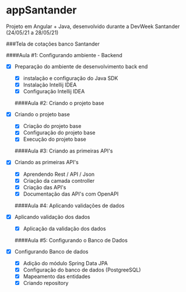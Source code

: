 # appSantander
Projeto em Angular + Java, desenvolvido durante a DevWeek Santander (24/05/21 a 28/05/21)

###Tela de cotações banco Santander

####Aula #1: Configurando ambiente - Backend

- [x] Preparação do ambiente de desenvolvimento back end

    - [x] instalação e configuração do Java SDK
    - [x] Instalação  Intellij IDEA
    - [x] Configuração Intellij IDEA

  ####Aula #2: Criando o projeto base

- [x] Criando o projeto base
    - [x] Criação do projeto base
    - [x] Configuração do projeto base
    - [x] Execução do projeto base

  ####Aula #3: Criando as primeiras API's

- [x] Criando as primeiras API's
    - [x] Aprendendo Rest / API / Json
    - [x] Criação da camada controller
    - [x] Criação das API's
    - [x] Documentação das API's com OpenAPI

  ####Aula #4: Aplicando validações de dados

- [x] Aplicando validação dos dados
    - [x] Aplicação da validação dos dados

  ####Aula #5: Configurando o Banco de Dados

- [x] Configurando Banco de dados
    - [x] Adição do módulo Spring Data JPA
    - [x] Configuração do banco de dados (PostgreeSQL)
    - [x] Mapeamento das entidades
    - [x] Criando repository